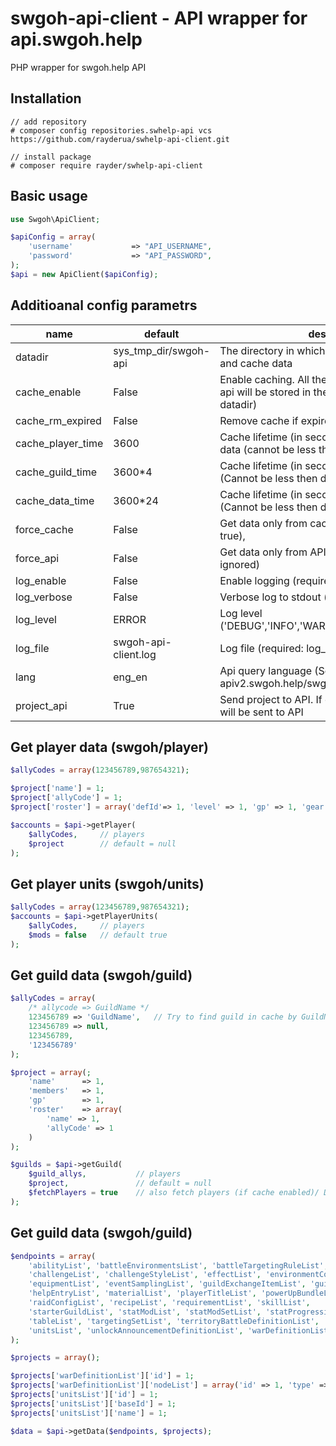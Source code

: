 # swgoh-api-client - API wrapper for api.swgoh.help
PHP wrapper for swgoh.help API

## Installation
```
// add repository
# composer config repositories.swhelp-api vcs https://github.com/rayderua/swhelp-api-client.git

// install package
# composer require rayder/swhelp-api-client
```

## Basic usage

```php
use Swgoh\ApiClient;

$apiConfig = array(
    'username'             => "API_USERNAME",
    'password'             => "API_PASSWORD",
);
$api = new ApiClient($apiConfig);
```


## Additioanal config parametrs

| name | default | description |
|---|---|---|
| datadir           | sys_tmp_dir/swgoh-api | The directory in which will be stored credential and cache data|
| cache_enable      | False                 | Enable caching. All the data requested from the api will be stored in the local cache (required: datadir)|
| cache_rm_expired  | False                 | Remove cache if expired
| cache_player_time | 3600                  | Cache lifetime (in seconds) for swgoh/player data (cannot be less then default)|
| cache_guild_time  | 3600*4                | Cache lifetime (in seconds) for swgoh/guild data (Cannot be less then default)|
| cache_data_time   | 3600*24               | Cache lifetime (in seconds) for swgoh/guild data (Cannot be less then default)|
| force_cache       | False                 | Get data only from cache (if cache_enable = true), |
| force_api         | False                 | Get data only from API. (force_cache will be ignored)|
| log_enable        | False                 | Enable logging (required: datadir or log_file) |
| log_verbose       | False                 | Verbose log to stdout (default: false) |
| log_level         | ERROR                 | Log level ('DEBUG','INFO','WARNING','ERROR','CRITICAL')  |
| log_file          | swgoh-api-client.log  | Log file (required: log_enable)  |
| lang              | eng_en                | Api query language (See apiv2.swgoh.help/swgoh)
| project_api       | True                  | Send project to API. If disabled, an empty project will be sent to API |


## Get player data (swgoh/player)

```php
$allyCodes = array(123456789,987654321);

$project['name'] = 1;
$project['allyCode'] = 1;
$project['roster'] = array('defId'=> 1, 'level' => 1, 'gp' => 1, 'gear' => 1, 'rarity' => 1, 'mods' => ["id"=> 1, "slot"=> 1, "setId"=> 1, "set"=> 1, "level"=> 1, "pips"=> 1]);

$accounts = $api->getPlayer(
    $allyCodes,     // players
    $project        // default = null
);
```

## Get player units (swgoh/units)
```php
$allyCodes = array(123456789,987654321);
$accounts = $api->getPlayerUnits(
    $allyCodes,     // players
    $mods = false   // default true
);
```

## Get guild data (swgoh/guild)
```php
$allyCodes = array(
    /* allycode => GuildName */
    123456789 => 'GuildName',   // Try to find guild in cache by GuildName
    123456789 => null,          
    123456789,
    '123456789'
);

$project = array(;
    'name'      => 1,
    'members'   => 1,
    'gp'        => 1,
    'roster'    => array(
        'name' => 1, 
        'allyCode' => 1
    )
);

$guilds = $api->getGuild(
    $guild_allys,           // players
    $project,               // default = null
    $fetchPlayers = true    // also fetch players (if cache enabled)/ Default false
);
```

## Get guild data (swgoh/guild)
```php
$endpoints = array(
    'abilityList', 'battleEnvironmentsList', 'battleTargetingRuleList', 'categoryList',
    'challengeList', 'challengeStyleList', 'effectList', 'environmentCollectionList',
    'equipmentList', 'eventSamplingList', 'guildExchangeItemList', 'guildRaidList',
    'helpEntryList', 'materialList', 'playerTitleList', 'powerUpBundleList',
    'raidConfigList', 'recipeList', 'requirementList', 'skillList',
    'starterGuildList', 'statModList', 'statModSetList', 'statProgressionList',
    'tableList', 'targetingSetList', 'territoryBattleDefinitionList', 'territoryWarDefinitionList',
    'unitsList', 'unlockAnnouncementDefinitionList', 'warDefinitionList', 'xpTableList'
);

$projects = array();

$projects['warDefinitionList']['id'] = 1;
$projects['warDefinitionList']['nodeList'] = array('id' => 1, 'type' => 1);
$projects['unitsList']['id'] = 1;
$projects['unitsList']['baseId'] = 1;
$projects['unitsList']['name'] = 1;

$data = $api->getData($endpoints, $projects);
```
